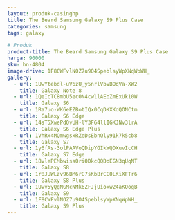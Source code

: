 ```yaml
---
layout: produk-casinghp
title: The Beard Samsung Galaxy S9 Plus Case
categories: samsung
tags: galaxy

# Produk
product-title: The Beard Samsung Galaxy S9 Plus Case
harga: 90000
sku: hn-4804
image-drive: 1F8CWFvlNOZ7u9O4SpeblsyWpXNqWpWH_
gallery:
  - url: 1UwYtebdl-uV6zU_y5nrlVbvBOqVa-XW2
    title: Galaxy Note 8
  - url: 1QeIcTC8mbU5ec0N4cwllAEoZmExUk10W
    title: Galaxy S6
  - url: 1Ra7uo-WK6eEZBotIQx0CqDKXKdQONCtm
    title: Galaxy S6 Edge
  - url: 14sT5XwePdQvUH-lY3F64llIGKJNv3lrA
    title: Galaxy S6 Edge Plus
  - url: 1VhRx4MQmwgsxRZeDsEbnQly91k7k5cb8
    title: Galaxy S7
  - url: 1y6fAs-3olPAAVoQDipYGIkWQDXuvIcCH
    title: Galaxy S7 Edge
  - url: 18vlePEMbwisaOri0DkcQQDoEGN3qUqNT
    title: Galaxy S8
  - url: 1r8JUWLzv96BM6rG7sKbBrCG0LKiXFTr6
    title: Galaxy S8 Plus
  - url: 1Uvv5yQgNGMcNMk6ZFJjUioxw24aKOogB
    title: Galaxy S9
  - url: 1F8CWFvlNOZ7u9O4SpeblsyWpXNqWpWH_
    title: Galaxy S9 Plus
---
```

